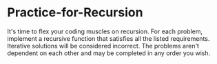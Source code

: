# Practice-for-Recursion

It's time to flex your coding muscles on recursion. For each problem, implement a recursive function that satisfies all the listed requirements. Iterative solutions will be considered incorrect. The problems aren't dependent on each other and may be completed in any order you wish.
